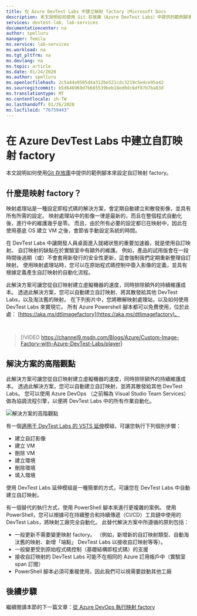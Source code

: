 ```yaml
---
title: 在 Azure DevTest Labs 中建立映射 factory |Microsoft Docs
description: 本文說明如何使用 Git 存放庫（Azure DevTest Labs）中提供的範例腳本來設定自訂映射 factory。
services: devtest-lab, lab-services
documentationcenter: na
author: spelluru
manager: femila
ms.service: lab-services
ms.workload: na
ms.tgt_pltfrm: na
ms.devlang: na
ms.topic: article
ms.date: 01/24/2020
ms.author: spelluru
ms.openlocfilehash: 2c5a44a9505d4a312be521cdc3219c5e4ce95a42
ms.sourcegitcommit: b5d646969d7b665539beb18ed0dc6df87b7ba83d
ms.translationtype: MT
ms.contentlocale: zh-TW
ms.lasthandoff: 01/26/2020
ms.locfileid: "76759443"
---
```

# <a name="create-a-custom-image-factory-in-azure-devtest-labs"></a>在 Azure DevTest Labs 中建立自訂映射 factory
本文說明如何使用[Git 存放庫](https://github.com/Azure/azure-devtestlab/tree/master/samples/DevTestLabs/Scripts/ImageFactory)中提供的範例腳本來設定自訂映射 factory。

## <a name="whats-an-image-factory"></a>什麼是映射 factory？
映射處理站是一種設定即程式碼的解決方案，會定期自動建立和散發影像，並具有所有所需的設定。 映射處理站中的影像一律是最新的，而且在整個程式自動化後，進行中的維護幾乎是零。 而且，由於所有必要的設定都已在映射中，因此在使用基底 OS 建立 VM 之後，會節省手動設定系統的時間。

在 DevTest Labs 中讓開發人員桌面進入就緒狀態的重要加速器，就是使用自訂映射。 自訂映射的缺點在於實驗室中有額外的維護。 例如，產品的試用版會在一段時間後過期（或）不會套用新發行的安全性更新，這會強制我們定期重新整理自訂映射。 使用映射處理站時，您可以在原始程式碼控制中簽入影像的定義，並具有根據定義產生自訂映射的自動化流程。

此解決方案可讓您從自訂映射建立虛擬機器的速度，同時排除額外的持續維護成本。 透過此解決方案，您可以自動建立自訂映射、將其散發給其他 DevTest Labs，以及淘汰舊的映射。 在下列影片中，您將瞭解映射處理站，以及如何使用 DevTest Labs 來實現它。  所有 Azure Powershell 腳本都可以免費使用，位於此處： [https://aka.ms/dtlimagefactory](https://aka.ms/dtlimagefactory)。

<br/>

> [!VIDEO https://channel9.msdn.com/Blogs/Azure/Custom-Image-Factory-with-Azure-DevTest-Labs/player]


## <a name="high-level-view-of-the-solution"></a>解決方案的高階觀點
此解決方案可讓您從自訂映射建立虛擬機器的速度，同時排除額外的持續維護成本。 透過此解決方案，您可以自動建立自訂映射，並將其散發給其他 DevTest Labs。 您可以使用 Azure DevOps （之前稱為 Visual Studio Team Services）做為協調流程引擎，以便將 DevTest Labs 中的所有作業自動化。

![解決方案的高階觀點](./media/create-image-factory/high-level-view-of-solution.png)

有一個[適用于 DevTest Labs 的 VSTS 延伸](https://marketplace.visualstudio.com/items?itemName=ms-azuredevtestlabs.tasks)模組，可讓您執行下列個別步驟：

- 建立自訂影像
- 建立 VM
- 刪除 VM
- 建立環境
- 刪除環境
- 填入環境

使用 DevTest Labs 延伸模組是一種簡單的方式，可讓您在 DevTest Labs 中自動建立自訂映射。

有一個替代的執行方式，使用 PowerShell 腳本來進行更複雜的案例。 使用 PowerShell，您可以根據可在持續整合和持續傳遞（CI/CD）工具鏈中使用的 DevTest Labs，將映射工廠完全自動化。 此替代解決方案中所遵循的原則包括：

- 一般更新不需要變更映射 factory。 （例如，新增新的自訂映射類型、自動淘汰舊的映射、新增「端點」 DevTest Labs 以接收自訂映射等等）。
- 一般變更受到原始程式碼控制（基礎結構即程式碼）的支援
- 接收自訂映射的 DevTest Labs 可能不在相同的 Azure 訂用帳戶中（實驗室 span 訂閱）
- PowerShell 腳本必須可重複使用，因此我們可以視需要啟動其他工廠

## <a name="next-steps"></a>後續步驟
繼續閱讀本節的下一篇文章：[從 Azure DevOps 執行映射 factory](image-factory-set-up-devops-lab.md)

